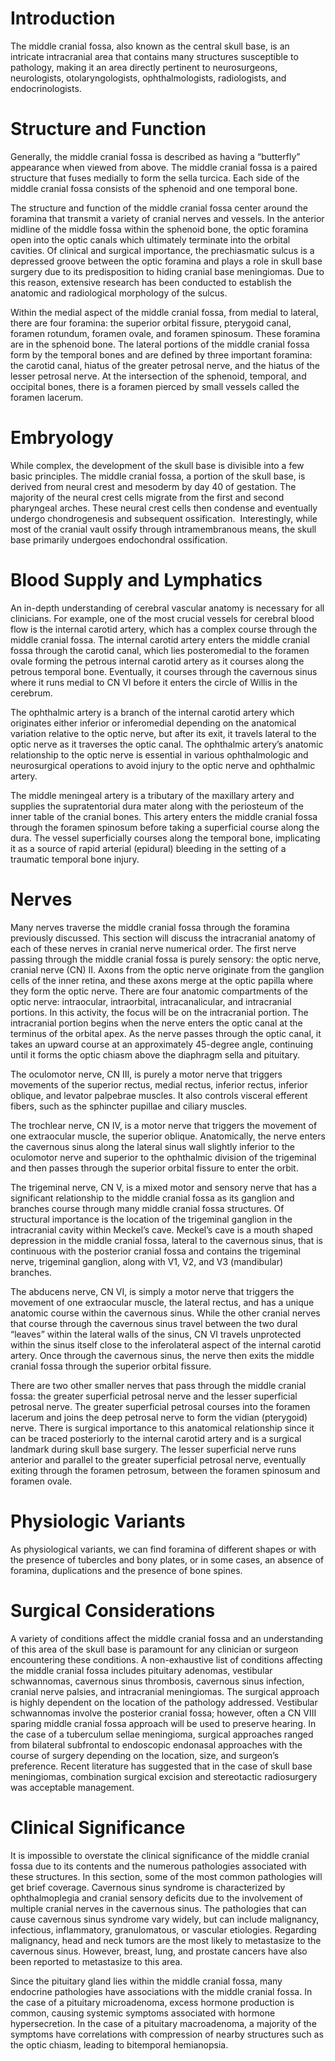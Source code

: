 # Introduction

The middle cranial fossa, also known as the central skull base, is an intricate intracranial area that contains many structures susceptible to pathology, making it an area directly pertinent to neurosurgeons, neurologists, otolaryngologists, ophthalmologists, radiologists, and endocrinologists.

# Structure and Function

Generally, the middle cranial fossa is described as having a “butterfly” appearance when viewed from above. The middle cranial fossa is a paired structure that fuses medially to form the sella turcica. Each side of the middle cranial fossa consists of the sphenoid and one temporal bone.

The structure and function of the middle cranial fossa center around the foramina that transmit a variety of cranial nerves and vessels. In the anterior midline of the middle fossa within the sphenoid bone, the optic foramina open into the optic canals which ultimately terminate into the orbital cavities. Of clinical and surgical importance, the prechiasmatic sulcus is a depressed groove between the optic foramina and plays a role in skull base surgery due to its predisposition to hiding cranial base meningiomas. Due to this reason, extensive research has been conducted to establish the anatomic and radiological morphology of the sulcus.

Within the medial aspect of the middle cranial fossa, from medial to lateral, there are four foramina: the superior orbital fissure, pterygoid canal, foramen rotundum, foramen ovale, and foramen spinosum. These foramina are in the sphenoid bone. The lateral portions of the middle cranial fossa form by the temporal bones and are defined by three important foramina: the carotid canal, hiatus of the greater petrosal nerve, and the hiatus of the lesser petrosal nerve. At the intersection of the sphenoid, temporal, and occipital bones, there is a foramen pierced by small vessels called the foramen lacerum.

# Embryology

While complex, the development of the skull base is divisible into a few basic principles. The middle cranial fossa, a portion of the skull base, is derived from neural crest and mesoderm by day 40 of gestation. The majority of the neural crest cells migrate from the first and second pharyngeal arches. These neural crest cells then condense and eventually undergo chondrogenesis and subsequent ossification.  Interestingly, while most of the cranial vault ossify through intramembranous means, the skull base primarily undergoes endochondral ossification.

# Blood Supply and Lymphatics

An in-depth understanding of cerebral vascular anatomy is necessary for all clinicians. For example, one of the most crucial vessels for cerebral blood flow is the internal carotid artery, which has a complex course through the middle cranial fossa. The internal carotid artery enters the middle cranial fossa through the carotid canal, which lies posteromedial to the foramen ovale forming the petrous internal carotid artery as it courses along the petrous temporal bone. Eventually, it courses through the cavernous sinus where it runs medial to CN VI before it enters the circle of Willis in the cerebrum.

The ophthalmic artery is a branch of the internal carotid artery which originates either inferior or inferomedial depending on the anatomical variation relative to the optic nerve, but after its exit, it travels lateral to the optic nerve as it traverses the optic canal. The ophthalmic artery’s anatomic relationship to the optic nerve is essential in various ophthalmologic and neurosurgical operations to avoid injury to the optic nerve and ophthalmic artery.

The middle meningeal artery is a tributary of the maxillary artery and supplies the supratentorial dura mater along with the periosteum of the inner table of the cranial bones. This artery enters the middle cranial fossa through the foramen spinosum before taking a superficial course along the dura. The vessel superficially courses along the temporal bone, implicating it as a source of rapid arterial (epidural) bleeding in the setting of a traumatic temporal bone injury.

# Nerves

Many nerves traverse the middle cranial fossa through the foramina previously discussed. This section will discuss the intracranial anatomy of each of these nerves in cranial nerve numerical order. The first nerve passing through the middle cranial fossa is purely sensory: the optic nerve, cranial nerve (CN) II. Axons from the optic nerve originate from the ganglion cells of the inner retina, and these axons merge at the optic papilla where they form the optic nerve. There are four anatomic compartments of the optic nerve: intraocular, intraorbital, intracanalicular, and intracranial portions. In this activity, the focus will be on the intracranial portion. The intracranial portion begins when the nerve enters the optic canal at the terminus of the orbital apex. As the nerve passes through the optic canal, it takes an upward course at an approximately 45-degree angle, continuing until it forms the optic chiasm above the diaphragm sella and pituitary.

The oculomotor nerve, CN III, is purely a motor nerve that triggers movements of the superior rectus, medial rectus, inferior rectus, inferior oblique, and levator palpebrae muscles. It also controls visceral efferent fibers, such as the sphincter pupillae and ciliary muscles.

The trochlear nerve, CN IV, is a motor nerve that triggers the movement of one extraocular muscle, the superior oblique. Anatomically, the nerve enters the cavernous sinus along the lateral sinus wall slightly inferior to the oculomotor nerve and superior to the ophthalmic division of the trigeminal and then passes through the superior orbital fissure to enter the orbit.

The trigeminal nerve, CN V, is a mixed motor and sensory nerve that has a significant relationship to the middle cranial fossa as its ganglion and branches course through many middle cranial fossa structures. Of structural importance is the location of the trigeminal ganglion in the intracranial cavity within Meckel’s cave. Meckel’s cave is a mouth shaped depression in the middle cranial fossa, lateral to the cavernous sinus, that is continuous with the posterior cranial fossa and contains the trigeminal nerve, trigeminal ganglion, along with V1, V2, and V3 (mandibular) branches.

The abducens nerve, CN VI, is simply a motor nerve that triggers the movement of one extraocular muscle, the lateral rectus, and has a unique anatomic course within the cavernous sinus. While the other cranial nerves that course through the cavernous sinus travel between the two dural “leaves” within the lateral walls of the sinus, CN VI travels unprotected within the sinus itself close to the inferolateral aspect of the internal carotid artery. Once through the cavernous sinus, the nerve then exits the middle cranial fossa through the superior orbital fissure.

There are two other smaller nerves that pass through the middle cranial fossa: the greater superficial petrosal nerve and the lesser superficial petrosal nerve. The greater superficial petrosal courses into the foramen lacerum and joins the deep petrosal nerve to form the vidian (pterygoid) nerve. There is surgical importance to this anatomical relationship since it can be traced posteriorly to the internal carotid artery and is a surgical landmark during skull base surgery. The lesser superficial nerve runs anterior and parallel to the greater superficial petrosal nerve, eventually exiting through the foramen petrosum, between the foramen spinosum and foramen ovale.

# Physiologic Variants

As physiological variants, we can find foramina of different shapes or with the presence of tubercles and bony plates, or in some cases, an absence of foramina, duplications and the presence of bone spines.

# Surgical Considerations

A variety of conditions affect the middle cranial fossa and an understanding of this area of the skull base is paramount for any clinician or surgeon encountering these conditions. A non-exhaustive list of conditions affecting the middle cranial fossa includes pituitary adenomas, vestibular schwannomas, cavernous sinus thrombosis, cavernous sinus infection, cranial nerve palsies, and intracranial meningiomas. The surgical approach is highly dependent on the location of the pathology addressed. Vestibular schwannomas involve the posterior cranial fossa; however, often a CN VIII sparing middle cranial fossa approach will be used to preserve hearing. In the case of a tuberculum sellae meningioma, surgical approaches ranged from bilateral subfrontal to endoscopic endonasal approaches with the course of surgery depending on the location, size, and surgeon’s preference. Recent literature has suggested that in the case of skull base meningiomas, combination surgical excision and stereotactic radiosurgery was acceptable management.

# Clinical Significance

It is impossible to overstate the clinical significance of the middle cranial fossa due to its contents and the numerous pathologies associated with these structures. In this section, some of the most common pathologies will get brief coverage. Cavernous sinus syndrome is characterized by ophthalmoplegia and cranial sensory deficits due to the involvement of multiple cranial nerves in the cavernous sinus. The pathologies that can cause cavernous sinus syndrome vary widely, but can include malignancy, infectious, inflammatory, granulomatous, or vascular etiologies. Regarding malignancy, head and neck tumors are the most likely to metastasize to the cavernous sinus. However, breast, lung, and prostate cancers have also been reported to metastasize to this area.

Since the pituitary gland lies within the middle cranial fossa, many endocrine pathologies have associations with the middle cranial fossa. In the case of a pituitary microadenoma, excess hormone production is common, causing systemic symptoms associated with hormone hypersecretion. In the case of a pituitary macroadenoma, a majority of the symptoms have correlations with compression of nearby structures such as the optic chiasm, leading to bitemporal hemianopsia.